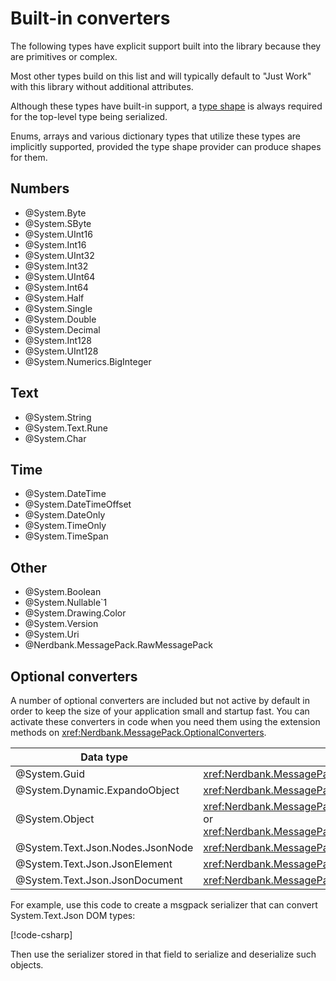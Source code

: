 # Built-in converters

The following types have explicit support built into the library because they are primitives or complex.

Most other types build on this list and will typically default to "Just Work" with this library without additional attributes.

Although these types have built-in support, a [type shape](type-shapes.md) is always required for the top-level type being serialized.

Enums, arrays and various dictionary types that utilize these types are implicitly supported, provided the type shape provider can produce shapes for them.

## Numbers

- @System.Byte
- @System.SByte
- @System.UInt16
- @System.Int16
- @System.UInt32
- @System.Int32
- @System.UInt64
- @System.Int64
- @System.Half
- @System.Single
- @System.Double
- @System.Decimal
- @System.Int128
- @System.UInt128
- @System.Numerics.BigInteger

## Text

- @System.String
- @System.Text.Rune
- @System.Char

## Time

- @System.DateTime
- @System.DateTimeOffset
- @System.DateOnly
- @System.TimeOnly
- @System.TimeSpan

## Other

- @System.Boolean
- @System.Nullable`1
- @System.Drawing.Color
- @System.Version
- @System.Uri
- @Nerdbank.MessagePack.RawMessagePack

## Optional converters

A number of optional converters are included but not active by default in order to keep the size of your application small and startup fast.
You can activate these converters in code when you need them using the extension methods on <xref:Nerdbank.MessagePack.OptionalConverters>.

Data type | API to enable
--|--
@System.Guid | <xref:Nerdbank.MessagePack.OptionalConverters.WithGuidConverter*>
@System.Dynamic.ExpandoObject | <xref:Nerdbank.MessagePack.OptionalConverters.WithExpandoObjectConverter*>
@System.Object | <xref:Nerdbank.MessagePack.OptionalConverters.WithObjectPrimitiveConverter*> or <xref:Nerdbank.MessagePack.OptionalConverters.WithObjectDynamicConverter*>
@System.Text.Json.Nodes.JsonNode | <xref:Nerdbank.MessagePack.OptionalConverters.WithSystemTextJsonConverters*>
@System.Text.Json.JsonElement | <xref:Nerdbank.MessagePack.OptionalConverters.WithSystemTextJsonConverters*>
@System.Text.Json.JsonDocument | <xref:Nerdbank.MessagePack.OptionalConverters.WithSystemTextJsonConverters*>

For example, use this code to create a msgpack serializer that can convert System.Text.Json DOM types:

[!code-csharp[](../../samples/cs/BuiltInConverters.cs#STJOptionalConverters)]

Then use the serializer stored in that field to serialize and deserialize such objects.
